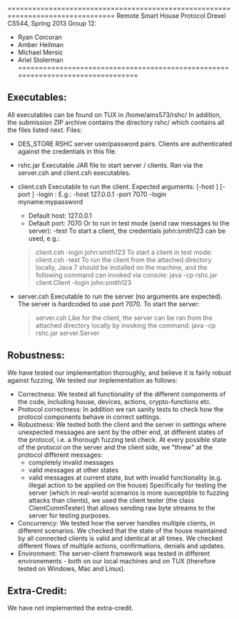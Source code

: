 ================================================================================
Remote Smart House Protocol
Drexel CS544, Spring 2013
Group 12:
- Ryan Corcoran
- Amber Heilman
- Michael Mersic
- Ariel Stolerman
================================================================================

Executables:
------------

All executables can be found on TUX in /home/ams573/rshc/
In addition, the submission ZIP archive contains the directory rshc/ which
contains all the files listed next.
Files:
- DES_STORE
  RSHC server user/password pairs. Clients are authenticated against the
  credentials in this file.

- rshc.jar
  Executable JAR file to start server / clients. Ran via the server.csh and
  client.csh executables.

- client.csh
  Executable to run the client. Expected arguments:
	[-host <host>] [-port <port>] -login <user>:<pass>
	E.g.: -host 127.0.0.1 -port 7070 -login myname:mypassword
	*  Default host: 127.0.0.1
	*  Default port: 7070
	Or to run in test mode (send raw messages to the server):
	-test
  To start a client, the credentials john:smith123 can be used, e.g.:   
  > client.csh -login john:smith123
  To start a client in test mode:
  > client.csh -test
  To run the client from the attached directory locally, Java 7 should be
  installed on the machine, and the following command can invoked via console:
  > java -cp rshc.jar client.Client -login john:smith123
  
- server.csh
  Executable to run the server (no arguments are expected).
  The server is hardcoded to use port 7070. To start the server:
  > server.csh
  Like for the client, the server can be ran from the attached directory
  locally by invoking the command:
  > java -cp rshc.jar server.Server

Robustness:
-----------
We have tested our implementation thoroughly, and believe it is fairly robust
against fuzzing. We tested our implementation as follows:
- Correctness:
  We tested all functionality of the different components of the code, including
  house, devices, actions, crypto-functions etc.
- Protocol correctness:
  In addition we ran sanity tests to check how the protocol components behave in
  correct settings.
- Robustness:
  We tested both the client and the server in settings where unexpected
  messages are sent by the other end, at different states of the protocol, i.e.
  a thorough fuzzing test check. At every possible state of the protocol on the
  server and the client side, we "threw" at the protocol different messages:
  - completely invalid messages
  - valid messages at other states
  - valid messages at current state, but with invalid functionality (e.g.
    illegal action to be applied on the house)
  Specifically for testing the server (which in real-world scenarios is more
  susceptible to fuzzing attacks than clients), we used the client tester (the
  class ClientCommTester) that allows sending raw byte streams to the server for
  testing purposes.
- Concurrency:
  We tested how the server handles multiple clients, in different scenarios. We
  checked that the state of the house maintained by all connected clients is
  valid and identical at all times. We checked different flows of multiple
  actions, confirmations, denials and updates.
- Environment:
  The server-client framework was tested in different environements - both on
  our local machines and on TUX (therefore tested on Windows, Mac and Linux).


Extra-Credit:
-------------
We have not implemented the extra-credit.
